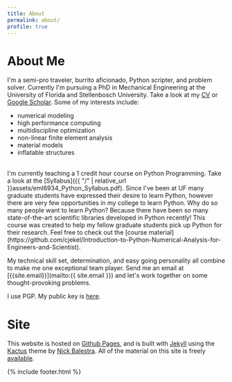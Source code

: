 ```yaml
---
title: About
permalink: about/
profile: true
---
```


# About Me
I'm a semi-pro traveler, burrito aficionado, Python scripter, and problem solver. Currently I'm pursuing a PhD in Mechanical Engineering at the University of Florida and Stellenbosch University. Take a look at my [CV](/cv) or [Google Scholar](https://scholar.google.com/citations?user=pSIRTswAAAAJ&hl=en&oi=sra). Some of my interests include:

- numerical modeling
- high performance computing
- multidiscipline optimization
- non-linear finite element analysis
- material models
- inflatable structures

<br />
I'm currently teaching a 1 credit hour course on Python Programming. Take a look at the [Syllabus]({{ "/" | relative_url  }}assets/eml6934_Python_Syllabus.pdf). Since I've been at UF many graduate students have expressed their desire to learn Python, however there are very few opportunities in my college to learn Python. Why do so many people want to learn Python? Because there have been so many state-of-the-art scientific libraries developed in Python recently! This course was created to help my fellow graduate students pick up Python for their research. Feel free to check out the [course material](https://github.com/cjekel/Introduction-to-Python-Numerical-Analysis-for-Engineers-and-Scientist).

My technical skill set, determination, and easy going personality all combine to make me one exceptional team player.
Send me an email at [{{site.email}}](mailto:{{ site.email }}) and let's work together on some thought-provoking problems.

I use PGP. My public key is [here](https://raw.githubusercontent.com/cjekel/cjekel.github.io/master/assets/Charles.Jekel.asc).

# Site
This website is hosted on [Github Pages](https://pages.github.com), and is built with [Jekyll](https://jekyllrb.com/) using the [Kactus](https://github.com/nickbalestra/kactus) theme by [Nick Balestra](http://nick.balestra.ch). All of the material on this site is freely [available](https://github.com/cjekel/cjekel.github.io).

{% include footer.html %}
